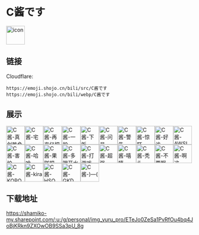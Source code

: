 # C酱です
<img src="https://emoji.shojo.cn/bili/src/C酱です/icon.png" width="50" height="50" alt="icon">

## 链接
Cloudflare:
```
https://emoji.shojo.cn/bili/src/C酱です
https://emoji.shojo.cn/bili/webp/C酱です
```
## 展示
<img src="https://emoji.shojo.cn/bili/src/C酱です/C酱-真剑胜负.png" width="50" height="50" alt="C酱-真剑胜负"><img src="https://emoji.shojo.cn/bili/src/C酱です/C酱-宅.png" width="50" height="50" alt="C酱-宅"><img src="https://emoji.shojo.cn/bili/src/C酱です/C酱-再来亿把.png" width="50" height="50" alt="C酱-再来亿把"><img src="https://emoji.shojo.cn/bili/src/C酱です/C酱-一般.png" width="50" height="50" alt="C酱-一般"><img src="https://emoji.shojo.cn/bili/src/C酱です/C酱-下饭.png" width="50" height="50" alt="C酱-下饭"><img src="https://emoji.shojo.cn/bili/src/C酱です/C酱-问号.png" width="50" height="50" alt="C酱-问号"><img src="https://emoji.shojo.cn/bili/src/C酱です/C酱-警告.png" width="50" height="50" alt="C酱-警告"><img src="https://emoji.shojo.cn/bili/src/C酱です/C酱-惊吓.png" width="50" height="50" alt="C酱-惊吓"><img src="https://emoji.shojo.cn/bili/src/C酱です/C酱-好诶.png" width="50" height="50" alt="C酱-好诶"><img src="https://emoji.shojo.cn/bili/src/C酱です/C酱-AWSL.png" width="50" height="50" alt="C酱-AWSL"><img src="https://emoji.shojo.cn/bili/src/C酱です/C酱-害怕.png" width="50" height="50" alt="C酱-害怕"><img src="https://emoji.shojo.cn/bili/src/C酱です/C酱-哈哈.png" width="50" height="50" alt="C酱-哈哈"><img src="https://emoji.shojo.cn/bili/src/C酱です/C酱-果咩捏.png" width="50" height="50" alt="C酱-果咩捏"><img src="https://emoji.shojo.cn/bili/src/C酱です/C酱-多喝开水.png" width="50" height="50" alt="C酱-多喝开水"><img src="https://emoji.shojo.cn/bili/src/C酱です/C酱-打游戏.png" width="50" height="50" alt="C酱-打游戏"><img src="https://emoji.shojo.cn/bili/src/C酱です/C酱-超强.png" width="50" height="50" alt="C酱-超强"><img src="https://emoji.shojo.cn/bili/src/C酱です/C酱-嘻嘻.png" width="50" height="50" alt="C酱-嘻嘻"><img src="https://emoji.shojo.cn/bili/src/C酱です/C酱-秃头.png" width="50" height="50" alt="C酱-秃头"><img src="https://emoji.shojo.cn/bili/src/C酱です/C酱-不要啊.png" width="50" height="50" alt="C酱-不要啊"><img src="https://emoji.shojo.cn/bili/src/C酱です/C酱-啊这.png" width="50" height="50" alt="C酱-啊这"><img src="https://emoji.shojo.cn/bili/src/C酱です/C酱-KOROSUZO.png" width="50" height="50" alt="C酱-KOROSUZO"><img src="https://emoji.shojo.cn/bili/src/C酱です/C酱-kira.png" width="50" height="50" alt="C酱-kira"><img src="https://emoji.shojo.cn/bili/src/C酱です/C酱-HSO.png" width="50" height="50" alt="C酱-HSO"><img src="https://emoji.shojo.cn/bili/src/C酱です/C酱-GKD.png" width="50" height="50" alt="C酱-GKD"><img src="https://emoji.shojo.cn/bili/src/C酱です/C酱-)—(.png" width="50" height="50" alt="C酱-)—(">

## 下载地址

https://shamiko-my.sharepoint.com/:u:/g/personal/img_yuru_pro/ETeJo0ZeSa1PvRfOu4bq4JoBjKRkn9ZXOwOB9SSa3pU_8g